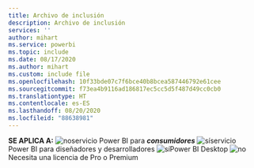 ```yaml
---
title: Archivo de inclusión
description: Archivo de inclusión
services: ''
author: mihart
ms.service: powerbi
ms.topic: include
ms.date: 08/17/2020
ms.author: mihart
ms.custom: include file
ms.openlocfilehash: 10f33bde07c7f6bce40b8bcea587446792e61cee
ms.sourcegitcommit: f73ea4b9116ad186817ec5cc5d5f487d49cc0cb0
ms.translationtype: HT
ms.contentlocale: es-ES
ms.lasthandoff: 08/20/2020
ms.locfileid: "88638981"
---
```

<Token>**SE APLICA A:** ![no](media/no.png)servicio Power BI para ***consumidores*** ![sí](media/yes.png)servicio Power BI para diseñadores y desarrolladores ![sí](media/yes.png)Power BI Desktop ![no](media/no.png)Necesita una licencia de Pro o Premium </Token>
